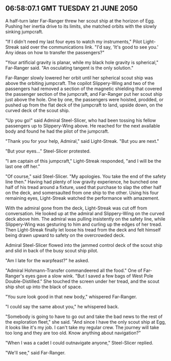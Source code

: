 ## 06:58:07.1 GMT TUESDAY 21 JUNE 2050
A half-turn later Far-Ranger threw her scout ship at the horizon of Egg. Pushing her inertia drive to its limits, she matched orbits with the slowly sinking jumpcraft.

"If I didn't need my last four eyes to watch my instruments," Pilot Light-Streak said over the communications link. "I'd say, 'It's good to see you.' Any ideas on how to transfer the passengers?"

"Your artificial gravity is planar, while my black hole gravity is spherical," Far-Ranger said. "An osculating tangent is the only solution."

Far-Ranger slowly lowered her orbit until her spherical scout ship was above the orbiting jumpcraft. The copilot Slippery-Wing and two of the passengers had removed a section of the magnetic shielding that covered the passenger section of the jumpcraft, and Far-Ranger put her scout ship just above the hole. One by one, the passengers were hoisted, prodded, or pushed up from the flat deck of the jumpcraft to land, upside down, on the curved deck of the scout ship.

"Up you go!" said Admiral Steel-Slicer, who had been tossing his fellow passengers up to Slippery-Wing above. He reached for the next available body and found he had the pilot of the jumpcraft.

"Thank you for your help, Admiral," said Light-Streak. "But you are next."

"But your eyes..." Steel-Slicer protested.

"I am captain of this jumpcraft," Light-Streak responded, "and I will be the last one off her."

"Of course," said Steel-Slicer. "My apologies. You take the end of the safety line then." Having had plenty of low gravity experience, he bunched one half of his tread around a fixture, used that purchase to slap the other half on the deck, and somersaulted from one ship to the other. Using his four remaining eyes, Light-Streak watched the performance with amazement.

With the admiral gone from the deck, Light-Streak was cut off from conversation. He looked up at the admiral and Slippery-Wing on the curved deck above him. The admiral was pulling insistently on the safety line, while Slippery-Wing was gesturing to him and curling up the edges of her tread. Then Light-Streak finally let loose his tread from the deck and felt himself being drawn upward to safety on the overcrowded deck.

Admiral Steel-Slicer flowed into the jammed control deck of the scout ship and slid in back of the busy scout ship pilot.

"Am I late for the warpfeast?" he asked.

"Admiral Hohmann-Transfer commandeered all the food." One of Far-Ranger's eyes gave a slow wink. "But I saved a few bags of West Pole Double-Distilled." She touched the screen under her tread, and the scout ship shot up into the black of space.

"You sure look good in that new body," whispered Far-Ranger.

"I could say the same about you," he whispered back.

"Somebody is going to have to go out and take the bad news to the rest of the exploration fleet," she said. "And since I have the only scout ship at Egg, it looks like it's my job. I can't take my regular crew. The journey will take too long and they are too old. Know anything about navigation?"

"When I was a cadet I could outnavigate anyone," Steel-Slicer replied.

"We'll see," said Far-Ranger.
